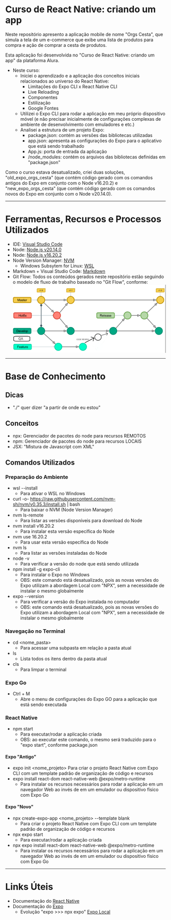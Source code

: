 # Curso de React Native: criando um app
Neste repositório apresento a aplicação mobile de nome "Orgs Cesta", que simula a tela de um e-commerce que exibe uma lista de produtos para compra e ação de comprar a cesta de produtos.

Esta aplicação foi desenvolvida no "Curso de React Native: criando um app" da plataforma Alura.
- Neste curso:
  - Iniciei o aprendizado e a aplicação dos conceitos iniciais relacionados ao universo do React Native:
    - Limitações do Expo CLI x React Native CLI
    - Live Reloading
    - Componentes
    - Estilização
    - Google Fontes
  - Utilizei o Expo CLI para rodar a aplicação em meu próprio dispositivo móvel (e não precisar inicialmente de configurações complexas de ambiente de desenvolvimento com emuladores e etc.)
  - Analisei a estrutura de um projeto Expo:
    - package.json: contém as versões das bibliotecas utilizadas
    - app.json: apresenta as configurações do Expo para o aplicativo que está sendo trabalhado
    - App.js: porta de entrada da aplicação
    - /node_modules: contém os arquivos das bibliotecas definidas em "package.json"

Como o curso estava desatualizado, criei duas soluções, "old_expo_orgs_cesta" (que contém código gerado com os comandos antigos do Expo em conjunto com o Node v16.20.2) e "new_expo_orgs_cesta" (que contém código gerado com os comandos novos do Expo em conjunto com o Node v20.14.0).

---

# Ferramentas, Recursos e Processos Utilizados
- IDE: [Visual Studio Code](https://code.visualstudio.com/)
- Node: [Node.js v20.14.0](https://nodejs.org/en)
- Node: [Node.js v16.20.2](https://nodejs.org/en)
- Node Version Manager: [NVM](https://github.com/nvm-sh/nvm?tab=readme-ov-file#node-version-manager---)
  - Windows Subsytem for Linux: [WSL](https://learn.microsoft.com/pt-br/windows/wsl/install)
- Markdown + Visual Studio Code: [Markdown](https://code.visualstudio.com/docs/languages/markdown)
- Git Flow: Todos os conteúdos gerados neste repositório estão seguindo o modelo de fluxo de trabalho baseado no "Git Flow", conforme:
![Git Flow](./readme-images/gitflow.png)

---

# Base de Conhecimento
## Dicas
- "./" quer dizer "a partir de onde eu estou"

## Conceitos
- npx: Gerenciador de pacotes do node para recursos REMOTOS
- npm: Gerenciador de pacotes do node para recursos LOCAIS
- JSX: "Mistura de Javascript com XML"

## Comandos Utilizados
### Preparação do Ambiente
- wsl --install
  - Para ativar o WSL no Windows
- curl -o- https://raw.githubusercontent.com/nvm-sh/nvm/v0.35.3/install.sh | bash
  - Para baixar o NVM (Node Version Manager)
- nvm ls-remote
  - Para listar as versões disponíveis para download do Node
- nvm install v16.20.2
  - Para instalar esta versão específica do Node
- nvm use 16.20.2
  - Para usar esta versão específica do Node
- nvm ls
  - Para listar as versões instaladas do Node
- node -v
  - Para verificar a versão do node que está sendo utilizada
- npm install -g expo-cli
  - Para instalar o Expo no Windows
  - OBS: este comando está desatualizado, pois as novas versões do Expo utilizam a abordagem Local com "NPX", sem a necessidade de instalar o mesmo globalmente
- expo --version
  - Para verificar a versão do Expo instalada no computador
  - OBS: este comando está desatualizado, pois as novas versões do Expo utilizam a abordagem Local com "NPX", sem a necessidade de instalar o mesmo globalmente

### Navegação no Terminal
- cd <nome_pasta>
  - Para acessar uma subpasta em relação a pasta atual
- ls
  - Lista todos os itens dentro da pasta atual
- cls
  - Para limpar o terminal

### Expo Go
- Ctrl + M
  - Abre o menu de configurações do Expo GO para a aplicação que está sendo executada

### React Native
- npm start
  - Para executar/rodar a aplicação criada
  - OBS: ao executar este comando, o mesmo será traduzido para o "expo start", conforme package.json

#### Expo "Antigo"
- expo init <nome_projeto>
   Para criar o projeto React Native com Expo CLI com um template padrão de organização de código e recursos
- expo install react-dom react-native-web @expo/metro-runtime
  - Para instalar os recursos necessários para rodar a aplicação em um navegador Web ao invés de em um emulador ou dispositivo físico com Expo Go

#### Expo "Novo"
- npx create-expo-app <nome_projeto> --template blank
  - Para criar o projeto React Native com Expo CLI com um template padrão de organização de código e recursos
- npx expo start
  - Para executar/rodar a aplicação criada
- npx expo install react-dom react-native-web @expo/metro-runtime
  - Para instalar os recursos necessários para rodar a aplicação em um navegador Web ao invés de em um emulador ou dispositivo físico com Expo Go

---

# Links Úteis
- Documentação do [React Native](https://reactnative.dev/docs/getting-started#function-components-and-class-components)
- Documentação do [Expo](https://docs.expo.dev/tutorial/introduction/)
  - Evolução "expo >>> npx expo" [Expo Local](https://blog.expo.dev/the-new-expo-cli-f4250d8e3421)